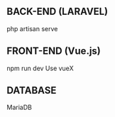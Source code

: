## BACK-END (LARAVEL)
php artisan serve

## FRONT-END (Vue.js)
npm run dev
Use vueX

## DATABASE 
MariaDB